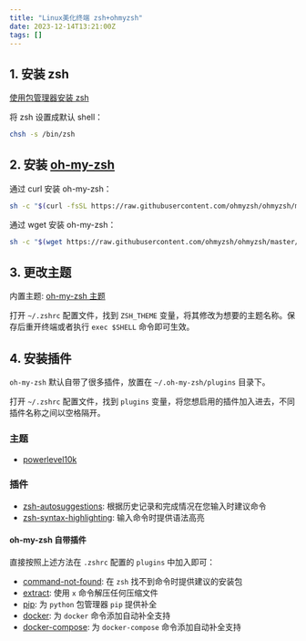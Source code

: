 ```yaml
---
title: "Linux美化终端 zsh+ohmyzsh"
date: 2023-12-14T13:21:00Z
tags: []
---
```


## 1. 安装 zsh

[使用包管理器安装 zsh](https://github.com/ohmyzsh/ohmyzsh/wiki/Installing-ZSH)

将 zsh 设置成默认 shell：

```bash
chsh -s /bin/zsh
```

## 2. 安装 [oh-my-zsh](https://ohmyz.sh/)

通过 curl 安装 oh-my-zsh：

```bash
sh -c "$(curl -fsSL https://raw.githubusercontent.com/ohmyzsh/ohmyzsh/master/tools/install.sh)"
```

通过 wget 安装 oh-my-zsh：

```bash
sh -c "$(wget https://raw.githubusercontent.com/ohmyzsh/ohmyzsh/master/tools/install.sh -O -)"
```

## 3. 更改主题

内置主题: [oh-my-zsh 主题](https://github.com/ohmyzsh/ohmyzsh/wiki/Themes)

打开 `~/.zshrc` 配置文件，找到 `ZSH_THEME` 变量，将其修改为想要的主题名称。保存后重开终端或者执行 `exec $SHELL` 命令即可生效。

## 4. 安装插件

`oh-my-zsh` 默认自带了很多插件，放置在 `~/.oh-my-zsh/plugins` 目录下。

打开 `~/.zshrc` 配置文件，找到 `plugins` 变量，将您想启用的插件加入进去，不同插件名称之间以空格隔开。

### 主题

- [powerlevel10k](https://github.com/romkatv/powerlevel10k)

### 插件

- [zsh-autosuggestions](https://github.com/zsh-users/zsh-autosuggestions): 根据历史记录和完成情况在您输入时建议命令
- [zsh-syntax-highlighting](https://github.com/zsh-users/zsh-syntax-highlighting): 输入命令时提供语法高亮

#### oh-my-zsh 自带插件

直接按照上述方法在 `.zshrc` 配置的 `plugins` 中加入即可：

- [command-not-found](https://github.com/ohmyzsh/ohmyzsh/tree/master/plugins/command-not-found): 在 `zsh` 找不到命令时提供建议的安装包
- [extract](https://github.com/ohmyzsh/ohmyzsh/tree/master/plugins/extract): 使用 `x` 命令解压任何压缩文件
- [pip](https://github.com/ohmyzsh/ohmyzsh/tree/master/plugins/pip): 为 `python` 包管理器 `pip` 提供补全
- [docker](https://github.com/ohmyzsh/ohmyzsh/tree/master/plugins/docker): 为 `docker` 命令添加自动补全支持
- [docker-compose](https://github.com/ohmyzsh/ohmyzsh/tree/master/plugins/docker-compose): 为 `docker-compose` 命令添加自动补全支持
